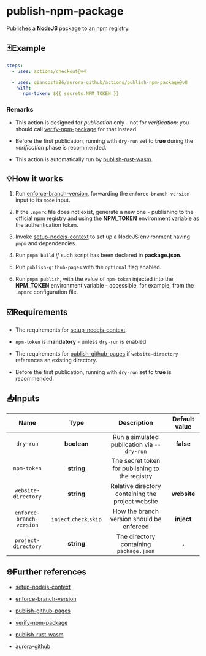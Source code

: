 # publish-npm-package

Publishes a **NodeJS** package to an [npm](https://www.npmjs.com/) registry.

## 🃏Example

```yaml
steps:
  - uses: actions/checkout@v4

  - uses: giancosta86/aurora-github/actions/publish-npm-package@v8
    with:
      npm-token: ${{ secrets.NPM_TOKEN }}
```

### Remarks

- This action is designed for _publication_ only - not for _verification_: you should call [verify-npm-package](../verify-npm-package/README.md) for that instead.

- Before the first publication, running with `dry-run` set to **true** during the _verification_ phase is recommended.

- This action is automatically run by [publish-rust-wasm](../publish-rust-wasm/README.md).

## 💡How it works

1. Run [enforce-branch-version](../enforce-branch-version/README.md), forwarding the `enforce-branch-version` input to its `mode` input.

1. If the `.npmrc` file does not exist, generate a new one - publishing to the official npm registry and using the **NPM_TOKEN** environment variable as the authentication token.

1. Invoke [setup-nodejs-context](../setup-nodejs-context/README.md) to set up a NodeJS environment having `pnpm` and dependencies.

1. Run `pnpm build` _if_ such script has been declared in **package.json**.

1. Run `publish-github-pages` with the `optional` flag enabled.

1. Run `pnpm publish`, with the value of `npm-token` injected into the **NPM_TOKEN** environment variable - accessible, for example, from the `.npmrc` configuration file.

## ☑️Requirements

- The requirements for [setup-nodejs-context](../setup-nodejs-context/README.md).

- `npm-token` is **mandatory** - unless `dry-run` is enabled

- The requirements for [publish-github-pages](../publish-github-pages/README.md) if `website-directory` references an existing directory.

- Before the first publication, running with `dry-run` set to **true** is recommended.

## 📥Inputs

|           Name           |          Type           |                    Description                    | Default value |
| :----------------------: | :---------------------: | :-----------------------------------------------: | :-----------: |
|        `dry-run`         |       **boolean**       |    Run a simulated publication via `--dry-run`    |   **false**   |
|       `npm-token`        |       **string**        |  The secret token for publishing to the registry  |               |
|   `website-directory`    |       **string**        | Relative directory containing the project website |  **website**  |
| `enforce-branch-version` | `inject`,`check`,`skip` |     How the branch version should be enforced     |  **inject**   |
|   `project-directory`    |       **string**        |      The directory containing `package.json`      |     **.**     |

## 🌐Further references

- [setup-nodejs-context](../setup-nodejs-context/README.md)

- [enforce-branch-version](../enforce-branch-version/README.md)

- [publish-github-pages](../publish-github-pages/README.md)

- [verify-npm-package](../verify-npm-package/README.md)

- [publish-rust-wasm](../publish-rust-wasm/README.md)

- [aurora-github](../../README.md)
